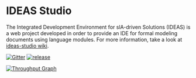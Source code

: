 # IDEAS Studio

The Integrated Development Environment for slA-driven Solutions (IDEAS) is a web project developed in order to provide an IDE for formal modeling documents using language modules. 
For more information, take a look at [ideas-studio wiki](https://github.com/isa-group/ideas-studio/wiki).

[![Gitter](https://badges.gitter.im/Join%20Chat.svg)](https://gitter.im/isa-group/ideas-studio?utm_source=badge&utm_medium=badge&utm_campaign=pr-badge&utm_content=badge)
[![release](https://img.shields.io/badge/release-0.9.3.2-green.svg)](https://raw.githubusercontent.com/isa-group/ideas-studio/master/CHANGELOG.txt)

[![Throughput Graph](https://graphs.waffle.io/isa-group/ideas-studio/throughput.svg)](https://waffle.io/isa-group/ideas-studio/metrics)
